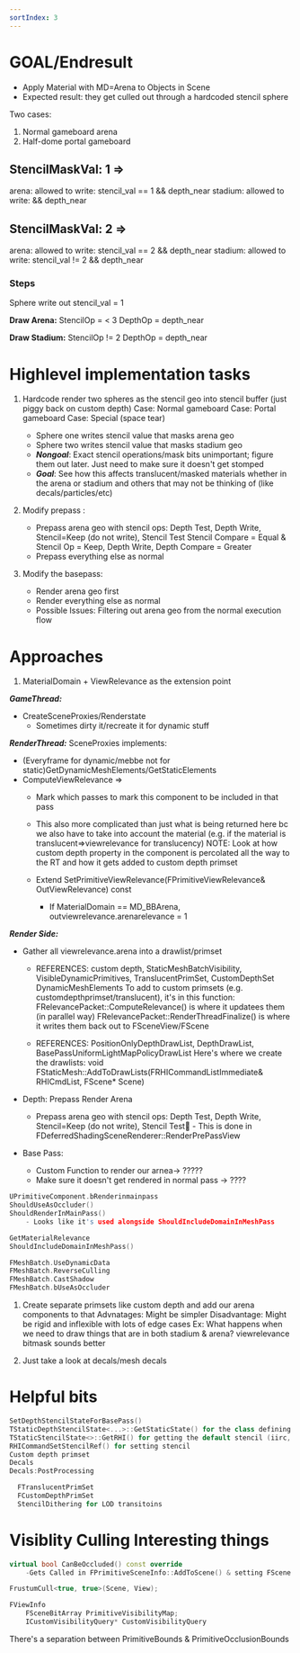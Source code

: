 ```yaml
---
sortIndex: 3
---
```


# GOAL/Endresult

- Apply Material with MD=Arena to Objects in Scene
- Expected result: they get culled out through a hardcoded stencil sphere

Two cases:
  1. Normal gameboard arena
  2. Half-dome portal gameboard

## StencilMaskVal: 1 =>

arena:   allowed to write: stencil_val == 1 && depth_near
stadium: allowed to write:                  && depth_near

## StencilMaskVal: 2 =>

arena:   allowed to write: stencil_val == 2 && depth_near
stadium: allowed to write: stencil_val != 2 && depth_near

### Steps

Sphere write out stencil_val = 1

**Draw Arena:**
StencilOp = < 3
DepthOp = depth_near

**Draw Stadium:**
StencilOp != 2
DepthOp    = depth_near

# Highlevel implementation tasks

1. Hardcode render two spheres as the stencil geo into stencil buffer (just piggy back on custom depth)
    Case: Normal gameboard
    Case: Portal gameboard
    Case: Special (space tear)
      - Sphere one writes stencil value that masks arena geo
      - Sphere two writes stencil value that masks stadium geo
      - _**Nongoal**_: Exact stencil operations/mask bits unimportant; figure them out later. Just need to make sure it doesn't get stomped
      - _**Goal**_: See how this affects translucent/masked materials whether in the arena or stadium and others that may not be thinking of (like decals/particles/etc)

1. Modify prepass :
   - Prepass arena geo with stencil ops: Depth Test, Depth Write, Stencil=Keep (do not write), Stencil Test
     Stencil Compare = Equal & Stencil Op = Keep, Depth Write, Depth Compare = Greater
   - Prepass everything else as normal
1. Modify the basepass:
    - Render arena geo first
    - Render everything else as normal
    - Possible Issues: Filtering out arena geo from the normal execution flow

# Approaches

1. MaterialDomain + ViewRelevance as the extension point

***GameThread:***
  - CreateSceneProxies/Renderstate
    - Sometimes dirty it/recreate it for dynamic stuff

***RenderThread:***
SceneProxies implements:
- (Everyframe for dynamic/mebbe not for static)GetDynamicMeshElements/GetStaticElements
- ComputeViewRelevance =>
  - Mark which passes to mark this component to be included in that pass
  - This also more complicated than just what is being returned here bc we also have to take into account the material (e.g. if the material is translucent=>viewrelevance for translucency)
    NOTE: Look at how custom depth property in the component is percolated all the way to the RT and how it gets added to custom depth primset

  - Extend SetPrimitiveViewRelevance(FPrimitiveViewRelevance& OutViewRelevance) const
      - If MaterialDomain == MD_BBArena, outviewrelevance.arenarelevance = 1

***Render Side:***
- Gather all viewrelevance.arena into a drawlist/primset
   - REFERENCES: custom depth, StaticMeshBatchVisibility, VisibleDynamicPrimitives, TranslucentPrimSet, CustomDepthSet
      DynamicMeshElements
       To add to custom primsets (e.g. customdepthprimset/translucent), it's in this function:
       FRelevancePacket::ComputeRelevance() is where it updatees them (in parallel way)
       FRelevancePacket::RenderThreadFinalize() is where it writes them back out to FSceneView/FScene

   - REFERENCES: PositionOnlyDepthDrawList, DepthDrawList, BasePassUniformLightMapPolicyDrawList
       Here's where we create the drawlists:
           void FStaticMesh::AddToDrawLists(FRHICommandListImmediate& RHICmdList, FScene* Scene)

- Depth: Prepass Render Arena
   - Prepass arena geo with stencil ops: Depth Test, Depth Write, Stencil=Keep (do not write), Stencil Test       - This is done in FDeferredShadingSceneRenderer::RenderPrePassView

- Base Pass:
   - Custom Function to render our arnea-> ?????
   - Make sure it doesn't get rendered in normal pass -> ????

```cpp
UPrimitiveComponent.bRenderinmainpass
ShouldUseAsOccluder()
ShouldRenderInMainPass()
    - Looks like it's used alongside ShouldIncludeDomainInMeshPass

GetMaterialRelevance
ShouldIncludeDomainInMeshPass()

FMeshBatch.UseDynamicData
FMeshBatch.ReverseCulling
FMeshBatch.CastShadow
FMeshBatch.bUseAsOccluder
```

1. Create separate primsets like custom depth and add our arena components to that
    Advnatages: Might be simpler
    Disadvantage: Might be rigid and inflexible with lots of edge cases
        Ex: What happens when we need to draw things that are in both stadium & arena? viewrelevance bitmask sounds better

1. Just take a look at decals/mesh decals

# Helpful bits

```cpp
SetDepthStencilStateForBasePass()
TStaticDepthStencilState<...>::GetStaticState() for the class defining all the stencil op state
TStaticStencilState<>::GetRHI() for getting the default stencil (iirc, stencil expects to be set back to the default but not sure)
RHICommandSetStencilRef() for setting stencil
Custom depth primset
Decals
Decals:PostProcessing

  FTranslucentPrimSet
  FCustomDepthPrimSet
  StencilDithering for LOD transitoins
```

# Visiblity Culling Interesting things

```cpp
virtual bool CanBeOccluded() const override
    -Gets Called in FPrimitiveSceneInfo::AddToScene() & setting FScene.PrimitiveOcclusionFlags

FrustumCull<true, true>(Scene, View);

FViewInfo
    FSceneBitArray PrimitiveVisibilityMap;
    ICustomVisibilityQuery* CustomVisibilityQuery
```

There's a separation between PrimitiveBounds & PrimitiveOcclusionBounds